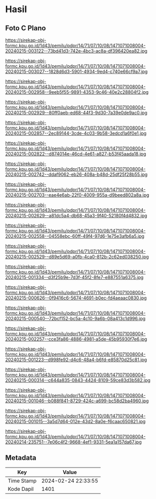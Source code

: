 # Hasil

## Foto C Plano

https://sirekap-obj-formc.kpu.go.id/1d43/pemilu/pdpr/14/71/07/10/08/1471071008004-20240215-003122--73bd41d3-742e-4bc3-ac8a-df396420ea82.jpg

https://sirekap-obj-formc.kpu.go.id/1d43/pemilu/pdpr/14/71/07/10/08/1471071008004-20240215-003027--1828d6d3-5901-4934-9ed4-c740e66cf9a7.jpg

https://sirekap-obj-formc.kpu.go.id/1d43/pemilu/pdpr/14/71/07/10/08/1471071008004-20240215-002958--9eeb5f55-9891-4353-9c46-40e2c28804f2.jpg

https://sirekap-obj-formc.kpu.go.id/1d43/pemilu/pdpr/14/71/07/10/08/1471071008004-20240215-002929--80ff0aeb-ed68-44f3-9d30-7a39e0de9ac0.jpg

https://sirekap-obj-formc.kpu.go.id/1d43/pemilu/pdpr/14/71/07/10/08/1471071008004-20240215-002857--2ec89144-3cde-4c03-9b58-3edcd1a6f0e1.jpg

https://sirekap-obj-formc.kpu.go.id/1d43/pemilu/pdpr/14/71/07/10/08/1471071008004-20240215-002822--d874014e-46cd-4e61-a827-b53f45aada18.jpg

https://sirekap-obj-formc.kpu.go.id/1d43/pemilu/pdpr/14/71/07/10/08/1471071008004-20240215-002742--ddaf9062-eb26-408a-b48d-25df25f28b55.jpg

https://sirekap-obj-formc.kpu.go.id/1d43/pemilu/pdpr/14/71/07/10/08/1471071008004-20240215-002703--eae4e6ab-22f0-4009-955a-d9beed802a8a.jpg

https://sirekap-obj-formc.kpu.go.id/1d43/pemilu/pdpr/14/71/07/10/08/1471071008004-20240215-002629--a81dc5a4-db68-45a3-9f40-52180f4d4832.jpg

https://sirekap-obj-formc.kpu.go.id/1d43/pemilu/pdpr/14/71/07/10/08/1471071008004-20240215-002558--04558ebc-60ff-49f4-97d6-1e75e3afb6a5.jpg

https://sirekap-obj-formc.kpu.go.id/1d43/pemilu/pdpr/14/71/07/10/08/1471071008004-20240215-002529--d89e5d69-a0fb-4ca0-812b-2c62ed038250.jpg

https://sirekap-obj-formc.kpu.go.id/1d43/pemilu/pdpr/14/71/07/10/08/1471071008004-20240215-001334--d3f25b9e-7d3f-45f2-8fe7-e887551a6375.jpg

https://sirekap-obj-formc.kpu.go.id/1d43/pemilu/pdpr/14/71/07/10/08/1471071008004-20240215-000626--0f9416c6-5674-4691-b0ec-fd4aeaac0830.jpg

https://sirekap-obj-formc.kpu.go.id/1d43/pemilu/pdpr/14/71/07/10/08/1471071008004-20240215-000540--72bcf152-bc5a-4c10-9a6b-08a413c1d996.jpg

https://sirekap-obj-formc.kpu.go.id/1d43/pemilu/pdpr/14/71/07/10/08/1471071008004-20240215-002257--cce3fa86-4886-4981-a5de-45b95930f7e6.jpg

https://sirekap-obj-formc.kpu.go.id/1d43/pemilu/pdpr/14/71/07/10/08/1471071008004-20240215-001223--d998fe92-d4c6-48a4-b6fd-e85870d25c81.jpg

https://sirekap-obj-formc.kpu.go.id/1d43/pemilu/pdpr/14/71/07/10/08/1471071008004-20240215-000314--c644a835-0843-4424-8109-59ce83d3b582.jpg

https://sirekap-obj-formc.kpu.go.id/1d43/pemilu/pdpr/14/71/07/10/08/1471071008004-20240215-001046--b088f841-8729-424c-a699-bc58d2ba4960.jpg

https://sirekap-obj-formc.kpu.go.id/1d43/pemilu/pdpr/14/71/07/10/08/1471071008004-20240215-001015--3a5d7d64-012e-43d2-8a0e-f6caac650821.jpg

https://sirekap-obj-formc.kpu.go.id/1d43/pemilu/pdpr/14/71/07/10/08/1471071008004-20240214-235751--7e06c4f2-9668-4ef1-9331-5ea1a157da67.jpg


## Metadata

| Key        | Value               |
| ---------- | ------------------- |
| Time Stamp | 2024-02-24 22:33:55 |
| Kode Dapil | 1401                |



